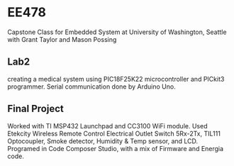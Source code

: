 # EE478
Capstone Class for Embedded System at University of Washington, Seattle with Grant Taylor and Mason Possing


## Lab2
creating a medical system using PIC18F25K22 microcontroller and PICkit3 programmer.
Serial communication done by Arduino Uno.

## Final Project
Worked with TI MSP432 Launchpad and CC3100 WiFi module. Used Etekcity Wireless Remote Control Electrical Outlet Switch 5Rx-2Tx, TIL111	Optocoupler, Smoke detector, Humidity & Temp sensor, and LCD. Programed in Code Composer Studio, with a mix of Firmware and Energia code.
